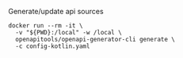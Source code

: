 Generate/update api sources

```shell
docker run --rm -it \
  -v "${PWD}:/local" -w /local \
  openapitools/openapi-generator-cli generate \
  -c config-kotlin.yaml
```
